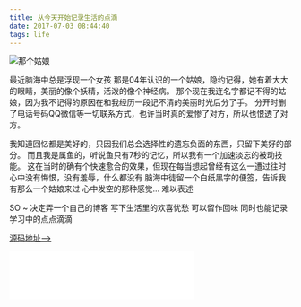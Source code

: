 ```yaml
---
title: 从今天开始记录生活的点滴
date: 2017-07-03 08:44:40
tags: life
---
```

![那个姑娘](/img/blogImg/1.jpeg)


最近脑海中总是浮现一个女孩 
那是04年认识的一个姑娘，隐约记得，她有着大大的眼睛，美丽的像个妖精，活泼的像个神经病。
那个现在我连名字都记不得的姑娘，因为我不记得的原因在和我经历一段记不清的美丽时光后分了手。
分开时删了电话号码QQ微信等一切联系方式，也许当时真的爱惨了对方，所以也恨透了对方。

<!--more-->
我知道回忆都是美好的，只因我们总会选择性的遗忘负面的东西，只留下美好的部分。
而且我是属鱼的，听说鱼只有7秒的记忆，所以我有一个加速淡忘的被动技能。
这在当时的确有个快速愈合的效果，但现在每当想起曾经有这么一遭过往时
心中没有悔恨，没有羞辱，什么都没有 
脑海中徒留一个白纸黑字的便签，告诉我有那么一个姑娘来过
心中发空的那种感觉...  难以表述


SO ~ 
决定弄一个自己的博客 写下生活里的欢喜忧愁 可以留作回味 
同时也能记录学习中的点点滴滴 


[源码地址——>](https://github.com/mahailong/hexo-blog)


<iframe frameborder="no" border="0" marginwidth="0" marginheight="0" width=330 height=86 src="//music.163.com/outchain/player?type=2&id=436667409&auto=1&height=66"></iframe>
